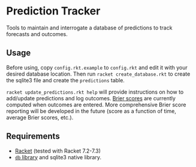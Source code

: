 # Prediction Tracker

Tools to maintain and interrogate a database of predictions to track forecasts and outcomes.

## Usage

Before using, copy `config.rkt.example` to `config.rkt` and edit it with your desired database location.
Then run `racket create_database.rkt` to create the sqlite3 file and create the `predictions` table.

`racket update_predictions.rkt help` will provide instructions on how to add/update predictions and log outcomes. 
[Brier scores](https://en.wikipedia.org/wiki/Brier_score) are currently computed when outcomes are entered.
More comprehensive Brier score reporting will be developed in the future (score as a function of time, average Brier scores, etc.).

## Requirements

* [Racket](https://racket-lang.org/) (tested with Racket 7.2-7.3)
* [`db` library](https://docs.racket-lang.org/db/index.html) and sqlite3 native library.

